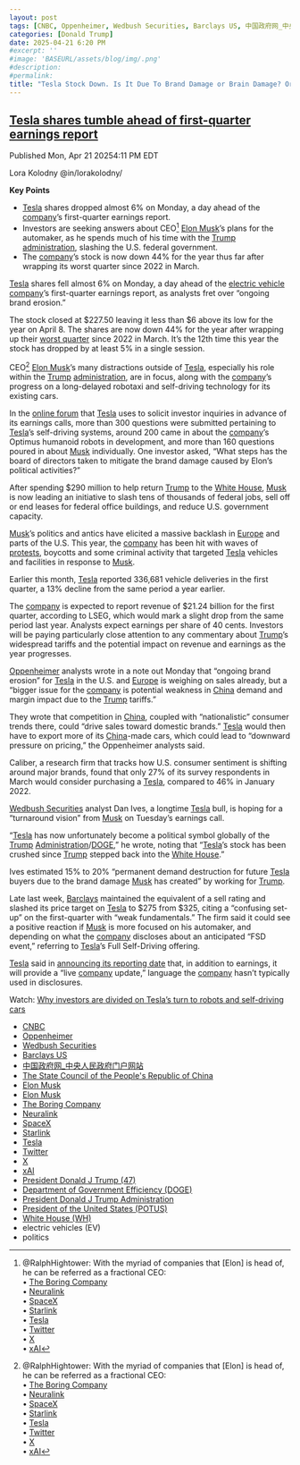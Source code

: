 ```yaml
---
layout: post
tags: [CNBC, Oppenheimer, Wedbush Securities, Barclays US, 中国政府网_中央人民政府门户网站, The State Council of the People’s Republic of China, Elon Musk, Elon Musk, The Boring Company, Neuralink, SpaceX, Starlink, Tesla, Twitter, X, xAI, President Donald J Trump (47), Department of Government Efficiency (DOGE), President Donald J Trump Administration, President of the United States (POTUS), White House (WH), electric vehicles (EV), politics]
categories: [Donald Trump]
date: 2025-04-21 6:20 PM
#excerpt: ''
#image: 'BASEURL/assets/blog/img/.png'
#description:
#permalink:
title: "Tesla Stock Down. Is It Due To Brand Damage or Brain Damage? Or Both?"
---
```



## [Tesla shares tumble ahead of first-quarter earnings report](https://www.cnbc.com/2025/04/21/tesla-shares-tumble-ahead-of-first-quarter-earnings-report.html)

Published Mon, Apr 21 20254:11 PM EDT

Lora Kolodny
@in/lorakolodny/

**Key Points**
- [Tesla](https://www.tesla.com/) shares dropped almost 6% on Monday, a day ahead of the [company](https://www.tesla.com/)’s first-quarter earnings report.
- Investors are seeking answers about CEO[^11] [Elon Musk](https://ir.tesla.com/corporate/elon-musk)’s plans for the automaker, as he spends much of his time with the [Trump](https://www.donaldjtrump.com/) [administration](https://www.whitehouse.gov/administration/), slashing the U.S. federal government.
- The [company](https://www.tesla.com/)’s stock is now down 44% for the year thus far after wrapping its worst quarter since 2022 in March.

[Tesla](https://www.tesla.com/) shares fell almost 6% on Monday, a day ahead of the [electric vehicle company](https://www.tesla.com/)’s first-quarter earnings report, as analysts fret over “ongoing brand erosion.”

The stock closed at \$227.50 leaving it less than $6 above its low for the year on April 8. The shares are now down 44% for the year after wrapping up their [worst quarter](https://www.cnbc.com/2025/03/31/tesla-plunges-36percent-in-first-quarter-worst-performance-since-2022.html) since 2022 in March. It’s the 12th time this year the stock has dropped by at least 5% in a single session.

CEO[^11] [Elon Musk](https://ir.tesla.com/corporate/elon-musk)’s many distractions outside of [Tesla](https://www.tesla.com/), especially his role within the [Trump](https://www.donaldjtrump.com/) [administration](https://www.whitehouse.gov/administration/), are in focus, along with the [company](https://www.tesla.com/)’s progress on a long-delayed robotaxi and self-driving technology for its existing cars.

[^11]: @RalphHightower: With the myriad of companies that [Elon] is head of, he can be referred as a fractional CEO:<br />• [The Boring Company](https://www.boringcompany.com/)<br />• [Neuralink](https://neuralink.com/)<br />• [SpaceX](https://www.spacex.com/)<br />• [Starlink](https://www.starlink.com/)<br />• [Tesla](https://www.tesla.com/)<br />• [Twitter](https://twitter.com/)<br />• [ X ](https://x.com/)<br />• [xAI](https://x.ai/) 

In the [online forum](https://app.saytechnologies.com/tesla-2025-q1) that [Tesla](https://www.tesla.com/) uses to solicit investor inquiries in advance of its earnings calls, more than 300 questions were submitted pertaining to [Tesla](https://www.tesla.com/)’s self-driving systems, around 200 came in about the [company](https://www.tesla.com/)’s Optimus humanoid robots in development, and more than 160 questions poured in about [Musk](https://ir.tesla.com/corporate/elon-musk) individually. One investor asked, “What steps has the board of directors taken to mitigate the brand damage caused by Elon’s political activities?”

After spending \$290 million to help return [Trump](https://www.donaldjtrump.com/) to the [White House](https://www.whitehouse.gov/), [Musk](https://ir.tesla.com/corporate/elon-musk) is now leading an initiative to slash tens of thousands of federal jobs, sell off or end leases for federal office buildings, and reduce U.S. government capacity.

[Musk](https://ir.tesla.com/corporate/elon-musk)’s politics and antics have elicited a massive backlash in [Europe](https://commission.europa.eu/) and parts of the U.S. This year, the [company](https://www.tesla.com/) has been hit with waves of [protests](https://www.nbcnews.com/politics/trump-[administration](https://www.whitehouse.gov/administration/)/live-blog/tesla-elon-musk-anti-trump-protests-rcna198708), boycotts and some criminal activity that targeted [Tesla](https://www.tesla.com/) vehicles and facilities in response to [Musk](https://ir.tesla.com/corporate/elon-musk).

Earlier this month, [Tesla](https://www.tesla.com/) reported 336,681 vehicle deliveries in the first quarter, a 13% decline from the same period a year earlier.

The [company](https://www.tesla.com/) is expected to report revenue of $21.24 billion for the first quarter, according to LSEG, which would mark a slight drop from the same period last year. Analysts expect earnings per share of 40 cents. Investors will be paying particularly close attention to any commentary about [Trump](https://www.donaldjtrump.com/)’s widespread tariffs and the potential impact on revenue and earnings as the year progresses.

[Oppenheimer](https://www.oppenheimer.com/) analysts wrote in a note out Monday that “ongoing brand erosion” for [Tesla](https://www.tesla.com/) in the U.S. and [Europe](https://commission.europa.eu/) is weighing on sales already, but a “bigger issue for the [company](https://www.tesla.com/) is potential weakness in [China](https://www.gov.cn/) demand and margin impact due to the [Trump](https://www.donaldjtrump.com/) tariffs.”

They wrote that competition in [China](https://www.gov.cn/), coupled with “nationalistic” consumer trends there, could “drive sales toward domestic brands.” [Tesla](https://www.tesla.com/) would then have to export more of its [China](https://www.gov.cn/)-made cars, which could lead to “downward pressure on pricing,” the Oppenheimer analysts said.

Caliber, a research firm that tracks how U.S. consumer sentiment is shifting around major brands, found that only 27% of its survey respondents in March would consider purchasing a [Tesla](https://www.tesla.com/), compared to 46% in January 2022.

[Wedbush Securities](https://www.wedbush.com/) analyst Dan Ives, a longtime [Tesla](https://www.tesla.com/) bull, is hoping for a “turnaround vision” from [Musk](https://ir.tesla.com/corporate/elon-musk) on Tuesday’s earnings call.

“[Tesla](https://www.tesla.com/) has now unfortunately become a political symbol globally of the [Trump](https://www.donaldjtrump.com/) [Administration](https://www.whitehouse.gov/administration/)/[DOGE](https://www.doge.gov/),” he wrote, noting that “[Tesla](https://www.tesla.com/)’s stock has been crushed since [Trump](https://www.donaldjtrump.com/) stepped back into the [White House](https://www.whitehouse.gov/).”

Ives estimated 15% to 20% “permanent demand destruction for future [Tesla](https://www.tesla.com/) buyers due to the brand damage [Musk](https://ir.tesla.com/corporate/elon-musk) has created” by working for [Trump](https://www.donaldjtrump.com/).

Late last week, [Barclays](https://barclaycardus.com/) maintained the equivalent of a sell rating and slashed its price target on [Tesla](https://www.tesla.com/) to \$275 from \$325, citing a “confusing set-up” on the first-quarter with “weak fundamentals.” The firm said it could see a positive reaction if [Musk](https://ir.tesla.com/corporate/elon-musk) is more focused on his automaker, and depending on what the [company](https://www.tesla.com/) discloses about an anticipated “FSD event,” referring to [Tesla](https://www.tesla.com/)’s Full Self-Driving offering.

[Tesla](https://www.tesla.com/) said in [announcing its reporting date](https://ir.tesla.com/press-release/tesla-first-quarter-2025-production-deliveries-and-deployments) that, in addition to earnings, it will provide a “live [company](https://www.tesla.com/) update,” language the [company](https://www.tesla.com/) hasn’t typically used in disclosures.

Watch: [Why investors are divided on Tesla’s turn to robots and self-driving cars](https://www.cnbc.com/video/2025/04/16/why-investors-are-divided-on-tesla-robots-and-self-driving-cars.html)

- [CNBC](https://www.cnbc.com/)
- [Oppenheimer](https://www.oppenheimer.com/)
- [Wedbush Securities](https://www.wedbush.com/)
- [Barclays US](https://cards.barclaycardus.com/)
- [中国政府网_中央人民政府门户网站](https://www.gov.cn/)
- [The State Council of the People's Republic of China](https://english.www.gov.cn/)
- [Elon Musk](https://ir.tesla.com/corporate/elon-musk)
- [Elon Musk](https://x.com/elonmusk/)
- [The Boring Company](https://www.boringcompany.com/)
- [Neuralink](https://neuralink.com/)
- [SpaceX](https://www.spacex.com/)
- [Starlink](https://www.starlink.com/)
- [Tesla](https://www.tesla.com/)
- [Twitter](https://twitter.com/)
- [ X ](https://x.com/)
- [xAI](https://x.ai/) 
- [President Donald J Trump (47)](https://www.whitehouse.gov/administration/)
- [Department of Government Efficiency (DOGE)](https://www.doge.gov/)
- [President Donald J Trump Administration](https://www.whitehouse.gov/administration/)
- [President of the United States (POTUS)](https://www.whitehouse.gov/)
- [White House (WH)](https://www.whitehouse.gov/)
- electric vehicles (EV)
- politics 

